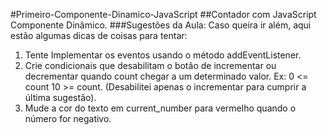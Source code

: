 #Primeiro-Componente-Dinamico-JavaScript
##Contador com JavaScript Componente Dinâmico.
###Sugestões da Aula:
Caso queira ir além, aqui estão algumas dicas de coisas para tentar:
1. Tente Implementar os eventos usando o método addEventListener.
2. Crie condicionais que desabilitam o botão de incrementar ou decrementar quando count chegar a um determinado valor. Ex: 0 <= count 10 >= count. (Desabilitei apenas o incrementar para cumprir a última sugestão).
3. Mude a cor do texto em current_number para vermelho quando o número for negativo.
